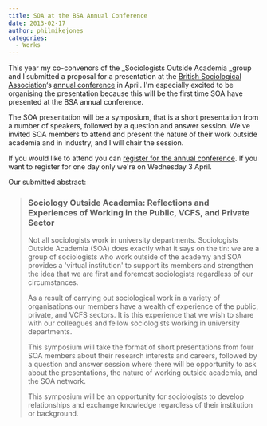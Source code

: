 ```yaml
---
title: SOA at the BSA Annual Conference
date: 2013-02-17
author: philmikejones
categories:
  - Works
---
```


This year my co-convenors of the _Sociologists Outside Academia _group and I submitted a proposal for a presentation at the <a class="zem_slink" title="British Sociological Association" href="http://en.wikipedia.org/wiki/British_Sociological_Association" target="_blank" rel="wikipedia">British Sociological Association</a>&#8216;s [annual conference](http://www.britsoc.co.uk/events/bsa-annual-conference.aspx) in April. I'm especially excited to be organising the presentation because this will be the first time SOA have presented at the BSA annual conference.

The SOA presentation will be a symposium, that is a short presentation from a number of speakers, followed by a question and answer session. We've invited SOA members to attend and present the nature of their work outside academia and in industry, and I will chair the session.

If you would like to attend you can [register for the annual conference](http://www.britsoc.co.uk/events/bsa-annual-conference/registration.aspx). If you want to register for one day only we're on Wednesday 3 April.

Our submitted abstract:

> ### Sociology Outside Academia: Reflections and Experiences of Working in the Public, VCFS, and Private Sector
> 
> Not all sociologists work in university departments. Sociologists Outside Academia (SOA) does exactly what it says on the tin: we are a group of sociologists who work outside of the academy and SOA provides a 'virtual institution' to support its members and strengthen the idea that we are first and foremost sociologists regardless of our circumstances.
> 
> As a result of carrying out sociological work in a variety of organisations our members have a wealth of experience of the public, private, and VCFS sectors. It is this experience that we wish to share with our colleagues and fellow sociologists working in university departments.
> 
> This symposium will take the format of short presentations from four SOA members about their research interests and careers, followed by a question and answer session where there will be opportunity to ask about the presentations, the nature of working outside academia, and the SOA network.
> 
> This symposium will be an opportunity for sociologists to develop relationships and exchange knowledge regardless of their institution or background.